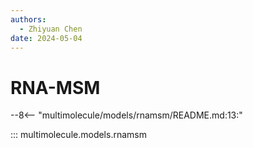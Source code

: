 ```yaml
---
authors:
  - Zhiyuan Chen
date: 2024-05-04
---
```


# RNA-MSM

--8<-- "multimolecule/models/rnamsm/README.md:13:"

::: multimolecule.models.rnamsm
